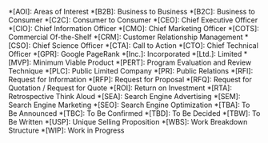 *[AOI]:                     Areas of Interest
*[B2B]:                     Business to Business
*[B2C]:                     Business to Consumer
*[C2C]:                     Consumer to Consumer
*[CEO]:                     Chief Executive Officer
*[CIO]:                     Chief Information Officer
*[CMO]:                     Chief Marketing Officer
*[COTS]:                    Commercial Of-the-Shelf
*[CRM]:                     Customer Relationship Management
*[CSO]:                     Chief Science Officer
*[CTA]:                     Call to Action
*[CTO]:                     Chief Technical Officer
*[GPR]:                     Google PageRank
*[Inc.]:                    Incorporated
*[Ltd.]:                    Limited
*[MVP]:                     Minimum Viable Product
*[PERT]:                    Program Evaluation and Review Technique
*[PLC]:                     Public Limited Company
*[PR]:                      Public Relations
*[RFI]:                     Request for Information
*[RFP]:                     Request for Proposal
*[RFQ]:                     Request for Quotation / Request for Quote
*[ROI]:                     Return on Investment
*[RTA]:                     Retrospective Think Aloud
*[SEA]:                     Search Engine Advertising
*[SEM]:                     Search Engine Marketing
*[SEO]:                     Search Engine Optimization
*[TBA]:                     To Be Announced
*[TBC]:                     To Be Confirmed
*[TBD]:                     To Be Decided
*[TBW]:                     To Be Written
*[USP]:                     Unique Selling Proposition
*[WBS]:                     Work Breakdown Structure
*[WIP]:                     Work in Progress